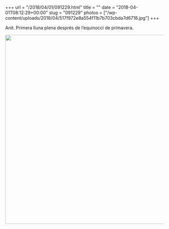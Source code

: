 +++
url = "/2018/04/01/091229.html"
title = ""
date = "2018-04-01T08:12:29+00:00"
slug = "091229"
photos = ["/wp-content/uploads/2018/04/517f972e8a554f11b7b703cbda7d6718.jpg"]
+++

Anit. Primera lluna plena després de l’equinocci de primavera.

<img src="/wp-content/uploads/2018/04/517f972e8a554f11b7b703cbda7d6718.jpg" width="600" height="600" />
